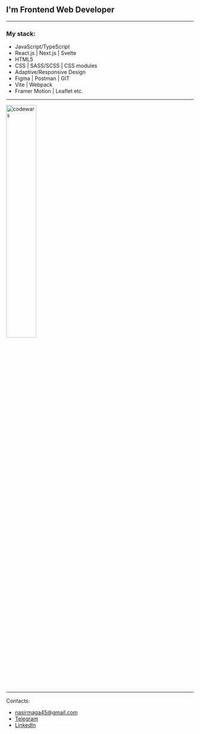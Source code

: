 
## I'm Frontend Web Developer

<hr />

### My stack:
- JavaScript/TypeScript
- React.js | Next.js | Svelte
- HTML5
- CSS | SASS/SCSS | CSS modules
- Adaptive/Responsive Design
- Figma | Postman | GIT
- Vite | Webpack
- Framer Motion | Leaflet etc.

<hr />

<img alt="codewars" width="40%" src="https://www.codewars.com/users/Muhammad-Nasyr/badges/large" />

<hr />

Contacts:

- nasirmaga45@gmail.com
- [Telegram](https://t.me/m_nasyr)
- [LinkedIn](https://www.linkedin.com/in/darrowv/)
